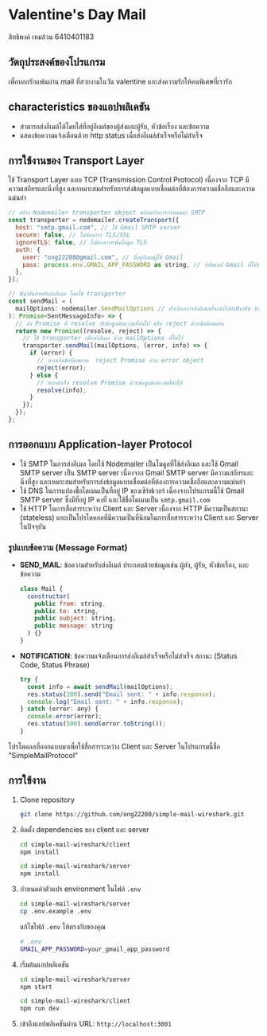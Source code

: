 # Valentine&apos;s Day Mail

สิทธิพงค์ เหมล้วน 6410401183

## วัตถุประสงค์ของโปรแกรม

เพื่อบอกรักแฟนผ่าน mail ที่สวยงามในวัน valentine และส่งความรักให้คนพิเศษที่เรารัก

## characteristics ของแอปพลิเคชัน

- สามารถส่งอีเมล์ได้โดยใส่ที่อยู่อีเมล์ของผู้ส่งและผู้รับ, หัวข้อเรื่อง และข้อความ
- แสดงข้อความแจ้งเตือนด้วย http status เมื่อส่งอีเมล์สำเร็จหรือไม่สำเร็จ

## การใช้งานของ Transport Layer

ใช้ Transport Layer แบบ TCP (Transmission Control Protocol) เนื่องจาก TCP มีความเสถียรและนิ่งที่สูง และเหมาะสมสำหรับการส่งข้อมูลแบบเชื่อมต่อที่ต้องการความเชื่อถือและความแม่นยำ
```javascript
// สร้าง Nodemailer transporter object พร้อมกับการกำหนดค่า SMTP
const transporter = nodemailer.createTransport({
  host: "smtp.gmail.com", // ใช้ Gmail SMTP server
  secure: false, // ไม่ต้องการ TLS/SSL
  ignoreTLS: false, // ไม่ต้องการเพิ่มโมดูล TLS
  auth: {
    user: "ong22280@gmail.com", // ที่อยู่อีเมลผู้ใช้ Gmail
    pass: process.env.GMAIL_APP_PASSWORD as string, // รหัสแอป Gmail ที่ได้รับจาก environment variables
  },
});

// ฟังก์ชันสำหรับส่งอีเมล โดยใช้ transporter
const sendMail = (
  mailOptions: nodemailer.SendMailOptions // ตัวเลือกการส่งอีเมลที่จะส่งไปยังฟังก์ชัน sendMail
): Promise<SentMessageInfo> => {
  // ส่ง Promise ที่ resolve กับข้อมูลข้อความที่ส่งไป หรือ reject ด้วยข้อผิดพลาด
  return new Promise((resolve, reject) => {
    // ใช้ transporter เพื่อส่งอีเมล ด้วย mailOptions ที่ให้ไว้
    transporter.sendMail(mailOptions, (error, info) => {
      if (error) {
        // หากเกิดข้อผิดพลาด  reject Promise ด้วย error object
        reject(error);
      } else {
        // หากสำเร็จ resolve Promise ด้วยข้อมูลข้อความที่ส่งไป
        resolve(info);
      }
    });
  });
};
```

## การออกแบบ Application-layer Protocol

- ใช้ SMTP ในการส่งอีเมล โดยใช้ Nodemailer เป็นโมดูลที่ใช้ส่งอีเมล และใช้ Gmail SMTP server เป็น SMTP server เนื่องจาก Gmail SMTP server มีความเสถียรและนิ่งที่สูง และเหมาะสมสำหรับการส่งข้อมูลแบบเชื่อมต่อที่ต้องการความเชื่อถือและความแม่นยำ
- ใช้ DNS ในการแปลงชื่อโดเมนเป็นที่อยู่ IP ของเซิร์ฟเวอร์ เนื่องจากโปรแกรมนี้ใช้ Gmail SMTP server ซึ่งมีที่อยู่ IP คงที่ และใช้ชื่อโดเมนเป็น `smtp.gmail.com`
- ใช้ HTTP ในการสื่อสารระหว่าง Client และ Server เนื่องจาก HTTP มีความเป็นสถานะ (stateless) และเป็นโปรโตคอลที่มีความเป็นที่นิยมในการสื่อสารระหว่าง Client และ Server ในปัจจุบัน

### รูปแบบข้อความ (Message Format)
  - **SEND_MAIL**: ข้อความสำหรับส่งอีเมล์ ประกอบด้วยข้อมูลเช่น ผู้ส่ง, ผู้รับ, หัวข้อเรื่อง, และข้อความ
    ```javascript
    class Mail {
      constructor(
        public from: string,
        public to: string,
        public subject: string,
        public message: string
      ) {}
    }
    ```

  - **NOTIFICATION**: ข้อความแจ้งเตือนการส่งอีเมล์สำเร็จหรือไม่สำเร็จ สถานะ (Status Code, Status Phrase)
    ```javascript
    try {
      const info = await sendMail(mailOptions);
      res.status(200).send("Email sent: " + info.response);
      console.log("Email sent: " + info.response);
    } catch (error: any) {
      console.error(error);
      res.status(500).send(error.toString());
    }
    ```

  
โปรโตคอลที่ออกแบบมาเพื่อใช้สื่อสารระหว่าง Client และ Server ในโปรแกรมนี้ชื่อ "SimpleMailProtocol"

## การใช้งาน
1. Clone repository
    ```bash
    git clone https://github.com/ong22280/simple-mail-wireshark.git
    ```
2. ติดตั้ง dependencies ของ client และ server
    ```bash
    cd simple-mail-wireshark/client
    npm install
    ```
    ```bash
    cd simple-mail-wireshark/server
    npm install
    ```
3. กำหนดค่าตัวแปร environment ในไฟล์ `.env`
    ```bash
    cd simple-mail-wireshark/server
    cp .env.example .env
    ```
    แก้ไขไฟล์ `.env` ให้ตรงกับของคุณ
    ```bash
    # .env
    GMAIL_APP_PASSWORD=your_gmail_app_password
    ```
4. เริ่มต้นแอปพลิเคชัน
    ```bash
    cd simple-mail-wireshark/server
    npm start
    ```
    ```bash
    cd simple-mail-wireshark/client
    npm run dev
    ```
5. เข้าถึงแอปพลิเคชันผ่าน URL: `http://localhost:3001`
